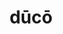 ---
title: dūcō
meaning: to lead
ch: seven
pos: verb
inf: dūcere
secondppstem: duc
infend: ere
conjugation: third
derivatives: conductor, induce
inactive: yes
---